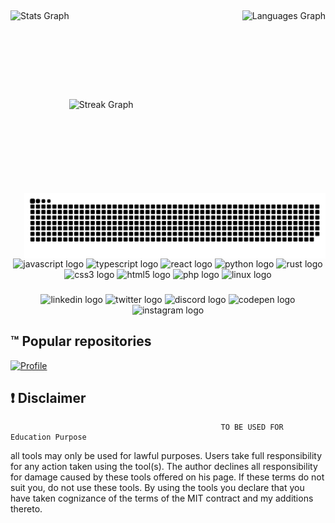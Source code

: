 <!--- Picture --->
<p align="center">
<img src="" />
  </p align="center">
<!--- Stat Github --->
<img align="left" width="auto" height="150" alt="Stats Graph" src="https://github-readme-stats.vercel.app/api?username=leducax&hide_title=false&hide_rank=false&show_icons=true&include_all_commits=true&count_private=true&disable_animations=false&theme=radical&locale=en&hide_border=false&order=1">
<img align="right" width="auto" height="125" alt="Languages Graph" src="https://github-readme-stats.vercel.app/api/top-langs?username=leducax&locale=en&hide_title=false&layout=compact&card_width=320&langs_count=12&theme=moltack&hide_border=false&order=2">
<br>
<br>
<br>
<br>

###

<br>
<br>
<br>
<img align="left" width="auto" height="150" alt="Streak Graph" src="https://streak-stats.demolab.com?user=leducax&locale=en&mode=daily&theme=blue-green&hide_border=false&border_radius=35&order=3">
<img align="right" width="auto" height="105" alt="Snake" src="https://github.com/leducax/leducax/raw/output/github-contribution-grid-snake.svg"/>
<br>
<br>
<br>
<br>

###

<br>
<br>
<br>
<img align="center" width="" height="" alt="" src="https://github-profile-summary-cards.vercel.app/api/cards/profile-details?username=leducax&theme=tokyonight">
<br>
<!--- Languages Github --->
<div align="center">
  <img src="https://cdn.jsdelivr.net/gh/devicons/devicon/icons/javascript/javascript-original.svg" height="40" width="52" alt="javascript logo"  />
  <img src="https://cdn.jsdelivr.net/gh/devicons/devicon/icons/typescript/typescript-original.svg" height="40" width="52" alt="typescript logo"  />
  <img src="https://cdn.jsdelivr.net/gh/devicons/devicon/icons/react/react-original.svg" height="40" width="52" alt="react logo"  />
  <img src="https://cdn.jsdelivr.net/gh/devicons/devicon/icons/python/python-original.svg" height="40" width="52" alt="python logo"  />
  <img src="https://cdn.jsdelivr.net/gh/devicons/devicon/icons/rust/rust-plain.svg" height="40" width="52" alt="rust logo"  />
  <img src="https://cdn.jsdelivr.net/gh/devicons/devicon/icons/css3/css3-original.svg" height="40" width="52" alt="css3 logo"  />
  <img src="https://cdn.jsdelivr.net/gh/devicons/devicon/icons/html5/html5-original.svg" height="40" width="52" alt="html5 logo"  />
  <img src="https://cdn.jsdelivr.net/gh/devicons/devicon/icons/php/php-original.svg" height="40" width="52" alt="php logo"  />
  <img src="https://cdn.jsdelivr.net/gh/devicons/devicon/icons/linux/linux-original.svg" height="40" width="52" alt="linux logo"  />
</div>

###
<!--- Social Github --->
<div align="center">
  <img src="https://raw.githubusercontent.com/maurodesouza/profile-readme-generator/master/src/assets/icons/social/linkedin/default.svg" width="52" height="40" alt="linkedin logo"  />
  <img src="https://raw.githubusercontent.com/maurodesouza/profile-readme-generator/master/src/assets/icons/social/twitter/default.svg" width="52" height="40" alt="twitter logo"  />
  <img src="https://raw.githubusercontent.com/maurodesouza/profile-readme-generator/master/src/assets/icons/social/discord/default.svg" width="52" height="40" alt="discord logo"  />
  <img src="https://raw.githubusercontent.com/maurodesouza/profile-readme-generator/master/src/assets/icons/social/codepen/default.svg" width="52" height="40" alt="codepen logo"  />
  <img src="https://raw.githubusercontent.com/maurodesouza/profile-readme-generator/master/src/assets/icons/social/instagram/default.svg" width="52" height="40" alt="instagram logo"  />
</div>

## :tm: Popular repositories

[![Profile](https://github-readme-stats.vercel.app/api/pin/?username=leducax&repo=leducax&hide=_border=true&title_color=EF48E5&icon_color=0ff54c&text_color=c9d1d9&bg_color=0d1117&show_icons=true;count_private=true&amp;include_all_commits=true)](https://github.com/leducax/leducax)

## :exclamation: Disclaimer
                                                   TO BE USED FOR Education Purpose

all tools may only be used for lawful purposes. Users take full responsibility for any action taken using the tool(s). The author declines all responsibility for damage caused by these tools offered on his page. If these terms do not suit you, do not use these tools.
By using the tools you declare that you have taken cognizance of the terms of the MIT contract and my additions thereto.
